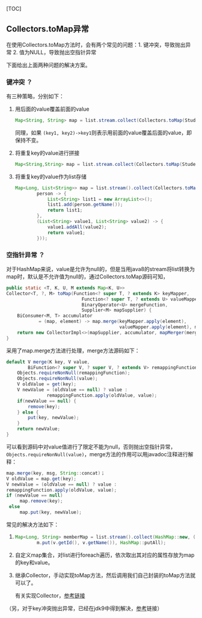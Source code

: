 



[TOC]

## Collectors.toMap异常

在使用Collectors.toMap方法时，会有两个常见的问题：1. 键冲突，导致抛出异常 2. 值为NULL，导致抛出空指针异常

下面给出上面两种问题的解决方案。

### 键冲突 ？

有三种策略，分别如下：

1. 用后面的value覆盖前面的value

   ```java
   Map<String, String> map = list.stream.collect(Collectors.toMap(Student::getName, Student::getAge, (key1, key2)->key2));
   ```

   同理，如果 `(key1, key2)->key1`则表示用前面的value覆盖后面的value，即保持不变。

2. 将重复key的value进行拼接

   ```java
   Map<String,String> map = list.stream.collect(Collectors.toMap(Student::getName, Student::getAge, (key1, key2)->key1 + "," + key2))
   ```

3. 将重复key的value作为list存储

   ```java
   Map<Long, List<String>> map = list.stream().collect(Collectors.toMap(Person::getId,
           person -> {
               List<String> list1 = new ArrayList<>();
               list1.add(person.getName());
               return list1;
           },
           (List<String> value1, List<String> value2) -> {
               value1.addAll(value2);
               return value1;
           }));
   ```

### 空指针异常 ？

对于HashMap来说，value是允许为null的，但是当用java8的stream将list转换为map时，默认是不允许值为null的，通过Collectors.toMap源码可知，

```java
public static <T, K, U, M extends Map<K, U>>
Collector<T, ?, M> toMap(Function<? super T, ? extends K> keyMapper,
                            Function<? super T, ? extends U> valueMapper,
                            BinaryOperator<U> mergeFunction,
                            Supplier<M> mapSupplier) {
    BiConsumer<M, T> accumulator
            = (map, element) -> map.merge(keyMapper.apply(element),
                                          valueMapper.apply(element), mergeFunction);
    return new CollectorImpl<>(mapSupplier, accumulator, mapMerger(mergeFunction), CH_ID);
}
```

采用了map.merge方法进行处理，merge方法源码如下：

```java
default V merge(K key, V value,
        BiFunction<? super V, ? super V, ? extends V> remappingFunction) {
    Objects.requireNonNull(remappingFunction);
    Objects.requireNonNull(value);
    V oldValue = get(key);
    V newValue = (oldValue == null) ? value :
               remappingFunction.apply(oldValue, value);
    if(newValue == null) {
        remove(key);
    } else {
        put(key, newValue);
    }
    return newValue;
}
```

可以看到源码中对value值进行了限定不能为null，否则抛出空指针异常，`Objects.requireNonNull(value)`，merge方法的作用可以用javadoc注释进行解释：

```java
map.merge(key, msg, String::concat)；
V oldValue = map.get(key);
V newValue = (oldValue == null) ? value :
remappingFunction.apply(oldValue, value);
if (newValue == null)
     map.remove(key);
 else
     map.put(key, newValue);
```

常见的解决方法如下：

1. ```java
   Map<Long, String> memberMap = list.stream().collect(HashMap::new, (m, v) ->
           m.put(v.getId(), v.getName()), HashMap::putAll);
   ```

2. 自定义map集合，对list进行foreach遍历，依次取出其对应的属性存放为map的key和value。

3. 继承Collector，手动实现toMap方法，然后调用我们自己封装的toMap方法就可以了。

   有关实现Collector，[参考链接](http://blog.jobbole.com/104067/)

（另，对于key冲突抛出异常，已经在jdk9中得到解决，[参考](https://bugs.openjdk.java.net/browse/JDK-8173464)链接）